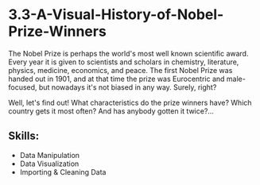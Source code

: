 # 3.3-A-Visual-History-of-Nobel-Prize-Winners

The Nobel Prize is perhaps the world's most well known scientific award. Every year it is given to scientists and scholars in chemistry, literature, physics, medicine, economics, and peace. The first Nobel Prize was handed out in 1901, and at that time the prize was Eurocentric and male-focused, but nowadays it's not biased in any way. Surely, right?<br/>

Well, let's find out! What characteristics do the prize winners have? Which country gets it most often? And has anybody gotten it twice?...

## Skills:
* Data Manipulation
* Data Visualization
* Importing & Cleaning Data
